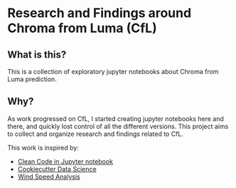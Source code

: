# Research and Findings around Chroma from Luma (CfL)

## What is this?
This is a collection of exploratory jupyter notebooks about Chroma from Luma
prediction.


## Why?
As work progressed on CfL, I started creating jupyter notebooks here and there,
and quickly lost control of all the different versions. This project aims to
collect and organize research and findings related to CfL.

This work is inspired by:

  * [Clean Code in Jupyter notebook](https://www.slideshare.net/vladimirkazantsev/clean-code-in-jupyter-notebook)
  * [Cookiecutter Data Science](https://drivendata.github.io/cookiecutter-data-science/)
  * [Wind Speed Analysis](https://github.com/cqcn1991/Wind-Speed-Analysis)
